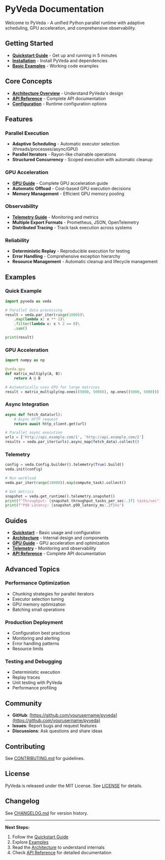 # PyVeda Documentation

Welcome to PyVeda - A unified Python parallel runtime with adaptive scheduling, GPU acceleration, and comprehensive observability.

## Getting Started

- **[Quickstart Guide](quickstart.md)** - Get up and running in 5 minutes
- **[Installation](quickstart.md#installation)** - Install PyVeda and dependencies
- **[Basic Examples](../examples/)** - Working code examples

## Core Concepts

- **[Architecture Overview](architecture.md)** - Understand PyVeda's design
- **[API Reference](api_reference.md)** - Complete API documentation
- **[Configuration](quickstart.md#configuration-options)** - Runtime configuration options

## Features

### Parallel Execution

- **Adaptive Scheduling** - Automatic executor selection (threads/processes/async/GPU)
- **Parallel Iterators** - Rayon-like chainable operations
- **Structured Concurrency** - Scoped execution with automatic cleanup

### GPU Acceleration

- **[GPU Guide](gpu_guide.md)** - Complete GPU acceleration guide
- **Automatic Offload** - Cost-based GPU execution decisions
- **Memory Management** - Efficient GPU memory pooling

### Observability

- **[Telemetry Guide](telemetry.md)** - Monitoring and metrics
- **Multiple Export Formats** - Prometheus, JSON, OpenTelemetry
- **Distributed Tracing** - Track task execution across systems

### Reliability

- **Deterministic Replay** - Reproducible execution for testing
- **Error Handling** - Comprehensive exception hierarchy
- **Resource Management** - Automatic cleanup and lifecycle management

## Examples

### Quick Example

```python
import pyveda as veda

# Parallel data processing
result = veda.par_iter(range(1000))\
    .map(lambda x: x ** 2)\
    .filter(lambda x: x % 2 == 0)\
    .sum()

print(result)
```

### GPU Acceleration

```python
import numpy as np

@veda.gpu
def matrix_multiply(A, B):
    return A @ B

# Automatically uses GPU for large matrices
result = matrix_multiply(np.ones((5000, 5000)), np.ones((5000, 5000)))
```

### Async Integration

```python
async def fetch_data(url):
    # Async HTTP request
    return await http_client.get(url)

# Parallel async execution
urls = ['http://api.example.com/1', 'http://api.example.com/2']
results = veda.par_iter(urls).async_map(fetch_data).collect()
```

### Telemetry

```python
config = veda.Config.builder().telemetry(True).build()
veda.init(config)

# Run workload
veda.par_iter(range(10000)).map(compute_task).collect()

# Get metrics
snapshot = veda.get_runtime().telemetry.snapshot()
print(f"Throughput: {snapshot.throughput_tasks_per_sec:.1f} tasks/sec")
print(f"P99 Latency: {snapshot.p99_latency_ms:.2f}ms")
```

## Guides

- **[Quickstart](quickstart.md)** - Basic usage and configuration
- **[Architecture](architecture.md)** - Internal design and components
- **[GPU Guide](gpu_guide.md)** - GPU acceleration and optimization
- **[Telemetry](telemetry.md)** - Monitoring and observability
- **[API Reference](api_reference.md)** - Complete API documentation

## Advanced Topics

### Performance Optimization

- Chunking strategies for parallel iterators
- Executor selection tuning
- GPU memory optimization
- Batching small operations

### Production Deployment

- Configuration best practices
- Monitoring and alerting
- Error handling patterns
- Resource limits

### Testing and Debugging

- Deterministic execution
- Replay traces
- Unit testing with PyVeda
- Performance profiling

## Community

- **GitHub**: [https://github.com/yourusername/pyveda](https://github.com/yourusername/pyveda)
- **Issues**: Report bugs and request features
- **Discussions**: Ask questions and share ideas

## Contributing

See [CONTRIBUTING.md](../CONTRIBUTING.md) for guidelines.

## License

PyVeda is released under the MIT License. See [LICENSE](../LICENSE) for details.

## Changelog

See [CHANGELOG.md](../CHANGELOG.md) for version history.

---

**Next Steps:**

1. Follow the [Quickstart Guide](quickstart.md)
2. Explore [Examples](../examples/)
3. Read the [Architecture](architecture.md) to understand internals
4. Check [API Reference](api_reference.md) for detailed documentation
